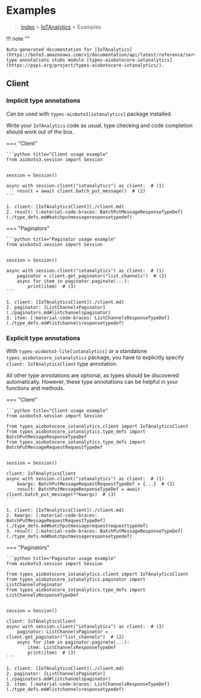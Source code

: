 # Examples

> [Index](../README.md) > [IoTAnalytics](./README.md) > Examples

!!! note ""

    Auto-generated documentation for [IoTAnalytics](https://boto3.amazonaws.com/v1/documentation/api/latest/reference/services/iotanalytics.html#IoTAnalytics)
    type annotations stubs module [types-aiobotocore-iotanalytics](https://pypi.org/project/types-aiobotocore-iotanalytics/).

## Client

### Implicit type annotations

Can be used with `types-aioboto3[iotanalytics]` package installed.

Write your `IoTAnalytics` code as usual,
type checking and code completion should work out of the box.



=== "Client"

    ```python title="Client usage example"
    from aioboto3.session import Session


    session = Session()

    async with session.client("iotanalytics") as client:  # (1)
        result = await client.batch_put_message()  # (2)
    ```

    1. client: [IoTAnalyticsClient](./client.md)
    2. result: [:material-code-braces: BatchPutMessageResponseTypeDef](./type_defs.md#batchputmessageresponsetypedef) 



=== "Paginators"

    ```python title="Paginator usage example"
    from aioboto3.session import Session


    session = Session()

    async with session.client("iotanalytics") as client:  # (1)
        paginator = client.get_paginator("list_channels")  # (2)
        async for item in paginator.paginate(...):
            print(item)  # (3)
    ```

    1. client: [IoTAnalyticsClient](./client.md)
    2. paginator: [ListChannelsPaginator](./paginators.md#listchannelspaginator)
    3. item: [:material-code-braces: ListChannelsResponseTypeDef](./type_defs.md#listchannelsresponsetypedef) 




### Explicit type annotations

With `types-aioboto3-lite[iotanalytics]`
or a standalone `types_aiobotocore_iotanalytics` package, you have to explicitly specify
`client: IoTAnalyticsClient` type annotation.

All other type annotations are optional, as types should be discovered automatically.
However, these type annotations can be helpful in your functions and methods.


=== "Client"

    ```python title="Client usage example"
    from aioboto3.session import Session

    from types_aiobotocore_iotanalytics.client import IoTAnalyticsClient
    from types_aiobotocore_iotanalytics.type_defs import BatchPutMessageResponseTypeDef
    from types_aiobotocore_iotanalytics.type_defs import BatchPutMessageRequestRequestTypeDef


    session = Session()

    client: IoTAnalyticsClient
    async with session.client("iotanalytics") as client:  # (1)
        kwargs: BatchPutMessageRequestRequestTypeDef = {...}  # (2)
        result: BatchPutMessageResponseTypeDef = await client.batch_put_message(**kwargs)  # (3)
    ```

    1. client: [IoTAnalyticsClient](./client.md)
    2. kwargs: [:material-code-braces: BatchPutMessageRequestRequestTypeDef](./type_defs.md#batchputmessagerequestrequesttypedef) 
    3. result: [:material-code-braces: BatchPutMessageResponseTypeDef](./type_defs.md#batchputmessageresponsetypedef) 



=== "Paginators"

    ```python title="Paginator usage example"
    from aioboto3.session import Session

    from types_aiobotocore_iotanalytics.client import IoTAnalyticsClient
    from types_aiobotocore_iotanalytics.paginator import ListChannelsPaginator
    from types_aiobotocore_iotanalytics.type_defs import ListChannelsResponseTypeDef


    session = Session()

    client: IoTAnalyticsClient
    async with session.client("iotanalytics") as client:  # (1)
        paginator: ListChannelsPaginator = client.get_paginator("list_channels")  # (2)
        async for item in paginator.paginate(...):
            item: ListChannelsResponseTypeDef
            print(item)  # (3)
    ```

    1. client: [IoTAnalyticsClient](./client.md)
    2. paginator: [ListChannelsPaginator](./paginators.md#listchannelspaginator)
    3. item: [:material-code-braces: ListChannelsResponseTypeDef](./type_defs.md#listchannelsresponsetypedef) 




